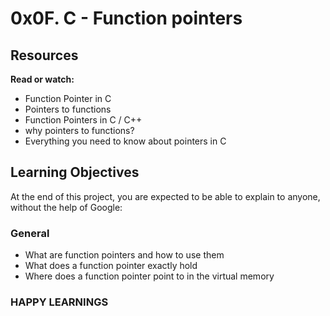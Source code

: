 # 0x0F. C - Function pointers

## Resources
**Read or watch:**

* Function Pointer in C
* Pointers to functions
* Function Pointers in C / C++
* why pointers to functions?
* Everything you need to know about pointers in C

## Learning Objectives
At the end of this project, you are expected to be able to explain to anyone, without the help of Google:

### General
* What are function pointers and how to use them
* What does a function pointer exactly hold
* Where does a function pointer point to in the virtual memory

### HAPPY LEARNINGS
